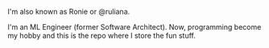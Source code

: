 I'm also known as Ronie or @ruliana.

I'm an ML Engineer (former Software Architect). Now, programming become my hobby and this is the repo where I store the fun stuff.
